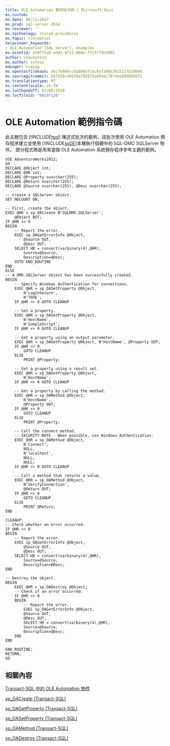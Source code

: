 ```yaml
---
title: OLE Automation 範例指令碼 | Microsoft Docs
ms.custom: ''
ms.date: 06/13/2017
ms.prod: sql-server-2014
ms.reviewer: ''
ms.technology: stored-procedures
ms.topic: conceptual
helpviewer_keywords:
- OLE Automation [SQL Server], examples
ms.assetid: e59f75a9-ed41-4f12-888e-ffc57f9b3882
author: stevestein
ms.author: sstein
manager: craigg
ms.openlocfilehash: d4cfe904cc6a808efc6c8a7208b3825117b2909d
ms.sourcegitcommit: b87d36c46b39af8b929ad94ec707dee8800950f5
ms.translationtype: MT
ms.contentlocale: zh-TW
ms.lasthandoff: 02/08/2020
ms.locfileid: "68197126"
---
```

# <a name="ole-automation-sample-script"></a>OLE Automation 範例指令碼
  此主題包含 [!INCLUDE[tsql](../../includes/tsql-md.md)] 陳述式批次的範例，該批次使用 OLE Automation 預存程序建立並使用 [!INCLUDE[ssDE](../../includes/ssde-md.md)]本機執行個體中的 SQL-DMO SQLServer 物件。 部分程式碼是用來當做 OLE Automation 系統預存程序參考主題的範例。  
  
```  
USE AdventureWorks2012;  
GO  
DECLARE @Object int;  
DECLARE @HR int;  
DECLARE @Property nvarchar(255);  
DECLARE @Return nvarchar(255);  
DECLARE @Source nvarchar(255), @Desc nvarchar(255);  
  
-- Create a SQLServer object.  
SET NOCOUNT ON;  
  
-- First, create the object.  
EXEC @HR = sp_OACreate N'SQLDMO.SQLServer',  
    @Object OUT;  
IF @HR <> 0  
BEGIN  
    -- Report the error.  
    EXEC sp_OAGetErrorInfo @Object,  
        @Source OUT,  
        @Desc OUT;  
    SELECT HR = convert(varbinary(4),@HR),  
        Source=@Source,  
        Description=@Desc;  
    GOTO END_ROUTINE  
END  
ELSE  
-- A DMO.SQLServer object has been successfully created.  
BEGIN  
    -- Specify Windows Authentication for connections.  
    EXEC @HR = sp_OASetProperty @Object,  
        N'LoginSecure',  
        N'TRUE';  
    IF @HR <> 0 GOTO CLEANUP  
  
    -- Set a property.  
    EXEC @HR = sp_OASetProperty @Object,  
        N'HostName',  
        N'SampleScript';  
    IF @HR <> 0 GOTO CLEANUP  
  
    -- Get a property using an output parameter.  
    EXEC @HR = sp_OAGetProperty @Object, N'HostName', @Property OUT;  
    IF @HR <> 0   
        GOTO CLEANUP  
    ELSE  
        PRINT @Property;  
  
    -- Get a property using a result set.  
    EXEC @HR = sp_OAGetProperty @Object,  
        N'HostName';  
    IF @HR <> 0 GOTO CLEANUP  
  
    -- Get a property by calling the method.  
    EXEC @HR = sp_OAMethod @Object,  
        N'HostName',  
        @Property OUT;  
    IF @HR <> 0   
        GOTO CLEANUP  
    ELSE  
        PRINT @Property;  
  
    -- Call the connect method.  
    -- SECURITY NOTE - When possible, use Windows Authentication.  
    EXEC @HR = sp_OAMethod @Object,  
        N'Connect',  
        NULL,  
        N'localhost',  
        NULL,  
        NULL;  
    IF @HR <> 0 GOTO CLEANUP  
  
    -- Call a method that returns a value.  
    EXEC @HR = sp_OAMethod @Object,  
        N'VerifyConnection',  
        @Return OUT;  
    IF @HR <> 0  
        GOTO CLEANUP  
    ELSE  
        PRINT @Return;  
END  
  
CLEANUP:  
-- Check whether an error occurred.  
IF @HR <> 0  
BEGIN  
    -- Report the error.  
    EXEC sp_OAGetErrorInfo @Object,  
        @Source OUT,  
        @Desc OUT;  
    SELECT HR = convert(varbinary(4),@HR),  
        Source=@Source,  
        Description=@Desc;  
END  
  
-- Destroy the object.  
BEGIN  
    EXEC @HR = sp_OADestroy @Object;  
    -- Check if an error occurred.  
    IF @HR <> 0   
    BEGIN  
        -- Report the error.  
        EXEC sp_OAGetErrorInfo @Object,  
        @Source OUT,  
        @Desc OUT;  
        SELECT HR = convert(varbinary(4),@HR),  
        Source=@Source,  
        Description=@Desc;  
    END  
END  
  
END_ROUTINE:  
RETURN;  
GO  
```  
  
## <a name="related-content"></a>相關內容  
 [Transact-SQL 中的 OLE Automation 物件](ole-automation-objects-in-transact-sql.md)  
  
 [sp_OACreate &#40;Transact-SQL&#41;](/sql/relational-databases/system-stored-procedures/sp-oacreate-transact-sql)  
  
 [sp_OAGetProperty &#40;Transact-SQL&#41;](/sql/relational-databases/system-stored-procedures/sp-oagetproperty-transact-sql)  
  
 [sp_OASetProperty &#40;Transact-SQL&#41;](/sql/relational-databases/system-stored-procedures/sp-oasetproperty-transact-sql)  
  
 [sp_OAMethod &#40;Transact-SQL&#41;](/sql/relational-databases/system-stored-procedures/sp-oamethod-transact-sql)  
  
 [sp_OADestroy &#40;Transact-SQL&#41;](/sql/relational-databases/system-stored-procedures/sp-oadestroy-transact-sql)  
  
  
